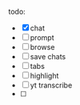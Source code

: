 todo:
- [x] chat
- [ ] prompt
- [ ] browse
- [ ] save chats
- [ ] tabs
- [ ] highlight
- [ ] yt transcribe
- [ ] 